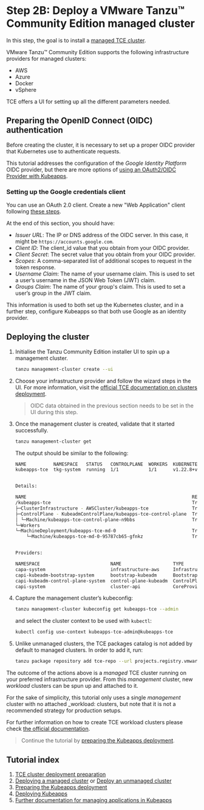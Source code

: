 # Step 2B: Deploy a VMware Tanzu™ Community Edition managed cluster

In this step, the goal is to install a [managed TCE cluster](https://tanzucommunityedition.io/docs/v0.12/planning/#managed-cluster).

VMware Tanzu™ Community Edition supports the following infrastructure providers for managed clusters:

- AWS
- Azure
- Docker
- vSphere

TCE offers a UI for setting up all the different parameters needed.

## Preparing the OpenID Connect (OIDC) authentication

Before creating the cluster, it is necessary to set up a proper OIDC provider that Kubernetes use to authenticate requests.

This tutorial addresses the configuration of the _Google Identity Platform_ OIDC provider, but there are more options of [using an OAuth2/OIDC Provider with Kubeapps](https://github.com/vmware-tanzu/kubeapps/blob/main/site/content/docs/latest/tutorials/using-an-OIDC-provider.md).

### Setting up the Google credentials client

You can use an OAuth 2.0 client.
Create a new "Web Application" client following [these steps](https://support.google.com/cloud/answer/6158849?hl=en).

At the end of this section, you should have:

- _Issuer URL_: The IP or DNS address of the OIDC server. In this case, it might be `https://accounts.google.com`.
- _Client ID_: The client_id value that you obtain from your OIDC provider.
- _Client Secret_: The secret value that you obtain from your OIDC provider.
- _Scopes_: A comma-separated list of additional scopes to request in the token response.
- _Username Claim_: The name of your username claim. This is used to set a user’s username in the JSON Web Token (JWT) claim.
- _Groups Claim_: The name of your group's claim. This is used to set a user’s group in the JWT claim.

This information is used to both set up the Kubernetes cluster, and in a further step, configure Kubeapps so that both use Google as an identity provider.

## Deploying the cluster

1. Initialise the Tanzu Community Edition installer UI to spin up a management cluster.

   ```bash
   tanzu management-cluster create --ui
   ```

2. Choose your infrastructure provider and follow the wizard steps in the UI. For more information, visit the [official TCE documentation on clusters deployment](https://tanzucommunityedition.io/docs/v0.12/getting-started/#deploy-clusters).

   > OIDC data obtained in the previous section needs to be set in the UI during this step.

3. Once the management cluster is created, validate that it started successfully.

   ```bash
   tanzu management-cluster get
   ```

   The output should be similar to the following:

   ```bash
   NAME          NAMESPACE   STATUS   CONTROLPLANE  WORKERS  KUBERNETES        ROLES       PLAN
   kubeapps-tce  tkg-system  running  1/1           1/1      v1.22.8+vmware.1  management  dev


   Details:

   NAME                                                             READY  SEVERITY  REASON  SINCE  MESSAGE
   /kubeapps-tce                                                    True                     3m37s
   ├─ClusterInfrastructure - AWSCluster/kubeapps-tce                True                     3m42s
   ├─ControlPlane - KubeadmControlPlane/kubeapps-tce-control-plane  True                     3m37s
   │ └─Machine/kubeapps-tce-control-plane-n9bbs                     True                     3m42s
   └─Workers
   └─MachineDeployment/kubeapps-tce-md-0                            True                     3m54s
       └─Machine/kubeapps-tce-md-0-95787cb65-gfnkz                  True                     3m42s


   Providers:

   NAMESPACE                          NAME                   TYPE                    PROVIDERNAME  VERSION  WATCHNAMESPACE
   capa-system                        infrastructure-aws     InfrastructureProvider  aws           v1.2.0
   capi-kubeadm-bootstrap-system      bootstrap-kubeadm      BootstrapProvider       kubeadm       v1.0.1
   capi-kubeadm-control-plane-system  control-plane-kubeadm  ControlPlaneProvider    kubeadm       v1.0.1
   capi-system                        cluster-api            CoreProvider            cluster-api   v1.0.1
   ```

4. Capture the management cluster’s kubeconfig:

   ```bash
   tanzu management-cluster kubeconfig get kubeapps-tce --admin
   ```

   and select the cluster context to be used with `kubectl`:

   ```bash
   kubectl config use-context kubeapps-tce-admin@kubeapps-tce
   ```

5. Unlike unmanaged clusters, the TCE packages catalog is not added by default to managed clusters. In order to add it, run:

   ```bash
   tanzu package repository add tce-repo --url projects.registry.vmware.com/tce/main:0.12.0 --namespace tanzu-package-repo-global
   ```

The outcome of the actions above is a _managed_ TCE cluster running on your preferred infrastructure provider. From this _management_ cluster, new _workload_ clusters can be spun up and attached to it.

For the sake of simplicity, this tutorial only uses a single _management_ cluster with no attached _workload: clusters, but note that it is not a recommended strategy for production setups.

For further information on how to create TCE workload clusters please check [the official documentation](https://tanzucommunityedition.io/docs/v0.12/getting-started/#deploy-a-workload-cluster).

> Continue the tutorial by [preparing the Kubeapps deployment](./03-preparing-kubeapps-deployment.md).

## Tutorial index

1. [TCE cluster deployment preparation](./01-TCE-cluster-preparation.md)
2. [Deploying a managed cluster](./02-TCE-managed-cluster.md) or [Deploy an unmanaged cluster](./02-TCE-unmanaged-cluster.md)
3. [Preparing the Kubeapps deployment](./03-preparing-kubeapps-deployment.md)
4. [Deploying Kubeapps](./04-deploying-kubeapps.md)
5. [Further documentation for managing applications in Kubeapps](./05-managing-applications.md)